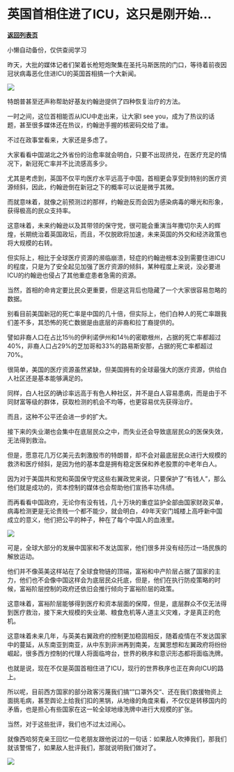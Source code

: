 # 英国首相住进了ICU，这只是刚开始...

[**返回列表页**](/gzh/政事堂2019)

小懒自动备份，仅供查阅学习

昨天，大批的媒体记者们架着长枪短炮聚集在圣托马斯医院的门口，等待着前夜因冠状病毒恶化住进ICU的英国首相搞一个大新闻。

  

![](https://mmbiz.qpic.cn/mmbiz_jpg/rxhS23yu8cMTF2AsjyiaWpcLJQm7pXECK4fq45qDZ7RzTkRlRCMJxLAjSBLjCdAcGibY5jIco6iaTpFxWtCSSVGnQ/640?wx_fmt=jpeg)

  

特朗普甚至还声称帮助好基友约翰逊提供了四种恢复治疗的方法。

  

一时之间，这位首相能否从ICU中走出来，让大家I see you，成为了热议的话题，甚至很多媒体还在热议，约翰逊手握的核密码交给了谁。  

  

不过在政事堂看来，大家还是多虑了。

  

大家看看中国湖北之外省份的治愈率就会明白，只要不出现挤兑，在医疗充足的情况下，新冠死亡率并不比流感高多少。

  

尤其是考虑到，英国不仅平均医疗水平远高于中国，首相更会享受到特别的医疗资源倾斜，因此，约翰逊倒在新冠之下的概率可以说是微乎其微。

  

而就意味着，就像之前预测过的那样，约翰逊反而会因为感染病毒的曝光和形象，获得极高的民众支持率。

  

这意味着，未来约翰逊以及其带领的保守党，很可能会重演当年撒切尔夫人的辉煌，长期统治着英国政坛，而且，不仅脱欧将加速，未来英国的外交和经济政策也将大规模的右转。

  

但实际上，相比于全球医疗资源的濒临崩溃，轻症的约翰逊根本没到需要住进ICU的程度，只是为了安全起见加强了医疗资源的倾斜，某种程度上来说，没必要进ICU的约翰逊也侵占了其他重症患者急需的资源。  

  

当然，首相的命肯定要比民众更重要，但是这背后也隐藏了一个大家很容易忽略的数据。

  

别看目前美国新冠的死亡率是中国的几十倍，但实际上，他们白种人的死亡率跟我们差不多，其恐怖的死亡数据是由底层的非裔和拉丁裔提供的。

  

譬如非裔人口在占比15％的伊利诺伊州和14％的密歇根州，占据的死亡率都超过40%，非裔人口占29%的芝加哥和33%的路易斯安那，占据的死亡率都超过70%。

  

很简单，美国的医疗资源虽然紧缺，但美国拥有的全球最强大的医疗资源，供给白人社区还是基本能够满足的。

  

同样，白人社区的确诊率远高于有色人种社区，并不是白人容易患病，而是由于不同财富等级的群体，获取检测的机会不均等，也更容易优先获得治疗。

  

而且，这种不公平还会进一步的扩大。

  

接下来的失业潮也会集中在底层民众之中，而失业还会导致底层民众的医保失效，无法得到救治。

  

但是，愿意花几万亿美元去刺激股市的特朗普，却不会对最底层民众进行大规模的救济和医疗倾斜，是因为他的基本盘是拥有稳定医保和养老股票的中老年白人。

  

因为对于美国共和党和英国保守党这些右翼政党来说，只要保护了“有钱人”，那么他们就是成功的，资本控制的媒体也会帮助他们宣扬丰功伟绩。  

  
而再看看中国政府，无论你有没有钱，几十万块的重症监护全部由国家财政买单，病毒检测更是无论贵贱一个都不能少，就会明白，49年天安门城楼上高呼新中国成立的意义，他们把公平的种子，种在了每个中国人的血液里。  

  

![](https://mmbiz.qpic.cn/mmbiz_jpg/rxhS23yu8cMTF2AsjyiaWpcLJQm7pXECKKDC5bNDVTCJzcfuIbn3KdJDTsuBkrddSEuzchL6MhicDBDssgd0Vk9A/640?wx_fmt=jpeg)

  

可是，全球大部分的发展中国家和不发达国家，他们很多并没有经历过一场民族的解放运动。  

  

他们并不像英美这样站在了全球食物链的顶端，富裕和中产阶层占据了国家的主力，他们也不会像中国这样会为底层民众托底，但是，他们在执行防疫策略的时候，富裕阶层控制的政府还依旧会推行倾向于富裕阶层的政策。

  

这意味着，富裕阶层能够得到医疗和资本层面的保障，但是，底层群众不仅无法得到医疗救治，接下来大规模的失业潮、粮食危机等人道主义灾难，才是真正的危机。

  

这意味着未来几年，与英美右翼政府的控制更加稳固相反，随着疫情在不发达国家中的蔓延，从东南亚到南亚，从中东到非洲再到南美，左翼思想和左翼政府将纷纷崛起，很多西方控制的代理人将面临垮台，世界的秩序和意识形态都将面临洗牌。  

  

也就是说，现在不仅是英国首相住进了ICU，现行的世界秩序也正在奔向ICU的路上。  

  

所以呢，目前西方国家的部分政客污蔑我们搞“”口罩外交“、还在我们救援物资上面挑毛病，甚至舆论上给我们扣的黑锅，从地缘的角度来看，不仅仅是转移国内的矛盾，也是担心有些国家在这一轮全球地缘洗牌中进行大规模的扩张。

  

当然，对于这些批评，我们也不过太过闹心。

  

就像西哈努克亲王回忆一位老朋友跟他说过的一句话：如果敌人吹捧我们，那我们就该警惕了，如果敌人批评我们，那就说明我们做对了。

  

![](https://mmbiz.qpic.cn/mmbiz_jpg/rxhS23yu8cPp0iaKAfe0ZsWfgGcY72o9Nror8TicrtnlDsqzY7y4Kum4fM3X0FMEGlbvm9HvZUiaETSnLt4DHNLbQ/640?wx_fmt=jpeg)

